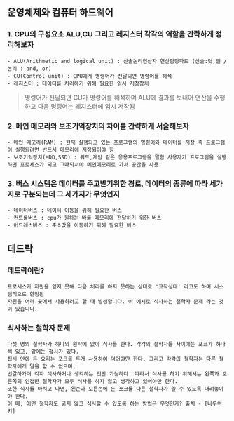 ## 운영체제와 컴퓨터 하드웨어

### 1. CPU의 구성요소 ALU,CU 그리고 레지스터 각각의 역할을 간략하게 정리해보자

```
- ALU(Arithmetic and logical unit) : 산술논리연산자 연산담당파트 (산술:덧,뺄 / 논리 : and, or)
- CU(Control unit) : CPU에게 명령어가 전달되면 명령어를 해석
- 레지스터 : 데이터를 처리하기 위해 필요한 임시 저장장치
```

> 명령어가 전달되면 CU가 명령어를 해석하며 ALU에 결과를 보내어 연산을 수행하고 다음 명렁어는 레지스터에 임시 저장됨

### 2. 메인 메모리와 보조기억장치의 차이를 간략하게 서술해보자

```
- 메인 메모리(RAM) : 현재 실행되고 있는 프로그램의 명령어와 데이터를 저장 즉 프로그램이 실행되려면 반드시 메모리에 저장되어야 함
- 보조기억장치(HDD,SSD) : 워드,게임 같은 응용프로그램을 말함 사용자가 프로그램을 실행하면 프로세스가 되고 그때되서야 메인메모리로 가서 공간을 사용
```

### 3. 버스 시스템은 데이터를 주고받기위한 경로, 데이터의 종류에 따라 세가지로 구분되는데 그 세가지가 무엇인지

```
- 데이터버스 : 데이터 이동을 위해 필요한 버스
- 컨트롤버스 : cpu가 원하는 바를 메모리에 전달하기 위한 버스
- 어드레스버스 : 주소값을 이동하기 위해 필요한 버스
```

## 데드락

### 데드락이란?
```
프로세스가 자원을 얻지 못해 다음 처리를 하지 못하는 상태로 '교착상태' 라고도 하며 시스템적으로 한정된
자원을 여러 곳에서 사용하려고 할 때 발생합니다. 이 예시로 식사하는 철학자 문제 라는 것이 있습니다.
```
### 식사하는 철학자 문제
```
다섯 명의 철학자가 하나의 원탁에 앉아 식사를 한다. 각각의 철학자들 사이에는 포크가 하나씩 있고, 앞에는 접시가 있다.
접시 안에 든 요리는 포크를 두개 사용하여 먹어야만 한다. 그리고 각각의 철학자는 다른 철학자에게 말을 할 수 없으며,
번갈아가며 각자 식사하거나 생각하는 것만 가능하다. 따라서 식사를 하기 위해서는 왼쪽과 오른쪽의 인접한 철학자가 모두 식사를 하지 않고 생각하고 있어야만 한다.
또한 식사를 마치고 나면, 왼손과 오른손에 든 포크를 다른 철학자가 쓸 수 있도록 내려놓아야 한다.
이 때, 어떤 철학자도 굶지 않고 식사할 수 있도록 하는 방법은 무엇인가? 출처 - [나무위키]
```
